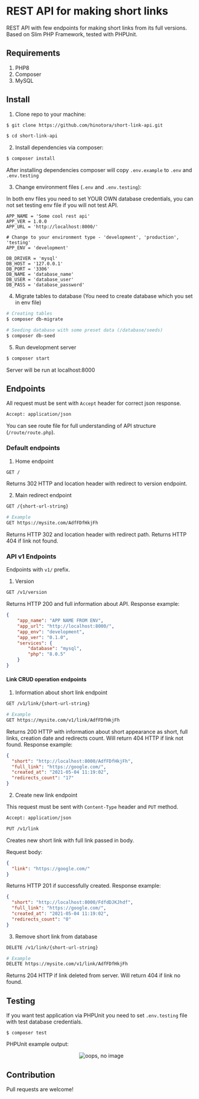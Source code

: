 # REST API for making short links

REST API with few endpoints for making short links from its full versions.
Based on Slim PHP Framework, tested with PHPUnit.

## Requirements

1. PHP8
2. Composer
3. MySQL

## Install

1) Clone repo to your machine:
```bash
$ git clone https://github.com/hinotora/short-link-api.git

$ cd short-link-api
```

2) Install dependencies via composer:

```bash
$ composer install
```

After installing dependencies composer will copy `.env.example` 
to `.env` and `.env.testing`

3) Change environment files (`.env` and `.env.testing`):

In both env files you need to set YOUR OWN database credentials, you can not set
testing env file if you will not test API.

```env
APP_NAME = 'Some cool rest api'
APP_VER = 1.0.0
APP_URL = 'http://localhost:8000/'

# Change to your environment type - 'development', 'production', 'testing'
APP_ENV = 'development'

DB_DRIVER = 'mysql'
DB_HOST = '127.0.0.1'
DB_PORT = '3306'
DB_NAME = 'database_name'
DB_USER = 'database_user'
DB_PASS = 'database_password'
```

4) Migrate tables to database (You need to create database which you set in env file)

```bash
# Creating tables
$ composer db-migrate

# Seeding database with some preset data (/database/seeds)
$ composer db-seed
```

5) Run development server
```bash
$ composer start
```

Server will be run at localhost:8000

## Endpoints

All request must be sent with `Accept` header for correct json response. 
```bash
Accept: application/json
``` 


You can see route file for full understanding of API structure (`/route/route.php`).

### Default endpoints

1. Home endpoint

```bash
GET /
```

Returns 302 HTTP and location header with redirect to version endpoint.

2. Main redirect endpoint

```bash
GET /{short-url-string}

# Example
GET https://mysite.com/AdfFDfHkjFh
```

Returns HTTP 302 and location header with redirect path. Returns HTTP 404 if link not found.

### API v1 Endpoints

Endpoints with `v1/` prefix.

1. Version

```bash
GET /v1/version
```
Returns HTTP 200 and full information about API. Response example:

```json
{
    "app_name": "APP NAME FROM ENV",
    "app_url": "http://localhost:8000/",
    "app_env": "development",
    "app_ver": "0.1.0",
    "services": {
        "database": "mysql",
        "php": "8.0.5"
    }
}
```

#### Link CRUD operation endpoints

1. Information about short link endpoint

```bash
GET /v1/link/{short-url-string}

# Example
GET https://mysite.com/v1/link/AdfFDfHkjFh
```
Returns 200 HTTP with information about short appearance as short, full links, creation date and redirects count. Will return 404 HTTP if link not found.
Response example:
```json
{
  "short": "http://localhost:8000/AdfFDfHkjFh",
  "full_link": "https://google.com/",
  "created_at": "2021-05-04 11:19:02",
  "redirects_count": "17"
}
```

2. Create new link endpoint

This request must be sent with `Content-Type` header and `PUT` method.

```bash
Accept: application/json
``` 

```bash
PUT /v1/link
```
Creates new short link with full link passed in body.

Request body:

```json
{
  "link": "https://google.com/"
}
```

Returns HTTP 201 if successfully created. Response example:

```json
{
  "short": "http://localhost:8000/FdfdDJKJhdf",
  "full_link": "https://google.com/",
  "created_at": "2021-05-04 11:19:02",
  "redirects_count": "0"
}
```

3. Remove short link from database

```bash
DELETE /v1/link/{short-url-string}

# Example
DELETE https://mysite.com/v1/link/AdfFDfHkjFh
```
Returns 204 HTTP if link deleted from server. Will return 404 if link no found.

## Testing

If you want test application via PHPUnit you need to set `.env.testing` file with test database credentials.

```shell
$ composer test
```

PHPUnit example output: 

<p align="center">
  <img alt="oops, no image" src="https://sun9-55.userapi.com/impg/HL1MDeGQ8P9qIBYdqobVDAIa3Oy-KNH9BDQZCw/1xwK9MC0iGI.jpg?size=813x239&quality=96&sign=224e18fdfbc18111a2826cbed9c486a2&type=album">
</p>

## Contribution

Pull requests are welcome!